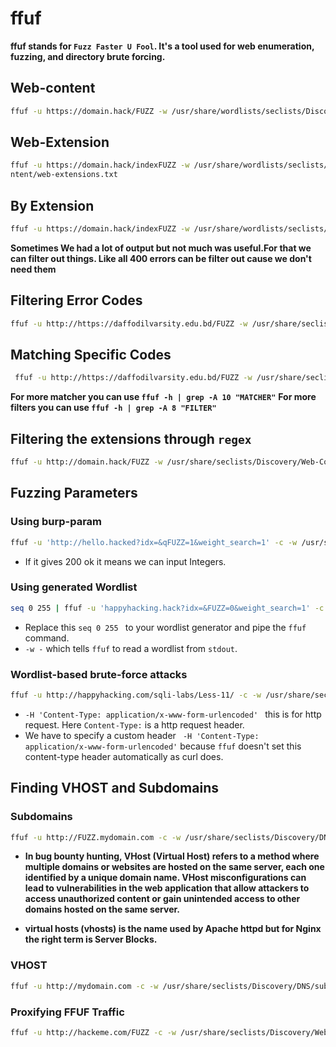 # ffuf
**ffuf stands for `Fuzz Faster U Fool`. It's a tool used for web enumeration, fuzzing, and directory brute forcing.**

## Web-content
```sh
ffuf -u https://domain.hack/FUZZ -w /usr/share/wordlists/seclists/Discovery/Web-Content/big.txt:FUZZ
```

## Web-Extension
```sh
ffuf -u https://domain.hack/indexFUZZ -w /usr/share/wordlists/seclists/Discovery/Web-Co
ntent/web-extensions.txt
```
## By Extension
```sh
ffuf -u https://domain.hack/indexFUZZ -w /usr/share/wordlists/seclists/Discovery/Web-Content/raft-medium-words-lowercase.txt -e .php,.txt
```

**Sometimes We had a lot of output but not much was useful.For that we can filter out things. Like all 400 errors can be filter out cause we don't need them**
## Filtering Error Codes
```sh
ffuf -u http://https://daffodilvarsity.edu.bd/FUZZ -w /usr/share/seclists/Discovery/Web-Content/raft-medium-directories-lowercase.txt:FUZZ -fc 403
```
## Matching Specific Codes
```sh
 ffuf -u http://https://daffodilvarsity.edu.bd/FUZZ -w /usr/share/seclists/Discovery/Web-Content/raft-medium-directories-lowercase.txt:FUZZ -mc 200
```
**For more matcher you can use `ffuf -h | grep -A 10 "MATCHER"`**
**For more filters you can use `ffuf -h | grep -A 8 "FILTER"`**

## Filtering the extensions through `regex`
```sh
ffuf -u http://domain.hack/FUZZ -w /usr/share/seclists/Discovery/Web-Content/raft-medium-files-lowercase.txt -fr '/\..*'
```
## Fuzzing Parameters

### Using burp-param
```sh
ffuf -u 'http://hello.hacked?idx=&qFUZZ=1&weight_search=1' -c -w /usr/share/seclists/Discovery/Web-Content/burp-parameter-names.txt -fw 39
```

- If it gives 200 ok it means we can input Integers.

### Using generated Wordlist
```sh
seq 0 255 | ffuf -u 'happyhacking.hack?idx=&FUZZ=0&weight_search=1' -c -w - -fw 33
```
- Replace this `seq 0 255 ` to your wordlist generator and pipe the `ffuf` command.
-  `-w -` which tells `ffuf` to read a wordlist from `stdout`.

### Wordlist-based brute-force attacks
```sh
ffuf -u http://happyhacking.com/sqli-labs/Less-11/ -c -w /usr/share/seclists/Passwords/Leaked-Databases/hak5.txt -X POST -d 'uname=Dummy&passwd=FUZZ&submit=Submit' -fs 1435 -H 'Content-Type: application/x-www-form-urlencoded' 
```
- `-H 'Content-Type: application/x-www-form-urlencoded' ` this is for http request. Here `Content-Type:` is a http request header.
- We  have to specify a custom header ` -H 'Content-Type: application/x-www-form-urlencoded'` because `ffuf` doesn't set this content-type header automatically as curl does.

## Finding VHOST and Subdomains

### Subdomains
```sh
ffuf -u http://FUZZ.mydomain.com -c -w /usr/share/seclists/Discovery/DNS/subdomains-top1million-5000.txt
```

- **In bug bounty hunting, VHost (Virtual Host) refers to a method where multiple domains or websites are hosted on the same server, each one identified by a unique domain name. VHost misconfigurations can lead to vulnerabilities in the web application that allow attackers to access unauthorized content or gain unintended access to other domains hosted on the same server.**

- **virtual hosts (vhosts) is the name used by Apache httpd but for Nginx the right term is Server Blocks.**

### VHOST
```sh
ffuf -u http://mydomain.com -c -w /usr/share/seclists/Discovery/DNS/subdomains-top1million-5000.txt -H 'Host: FUZZ.mydomain.com' -fs 0
```

### Proxifying FFUF Traffic
```sh
ffuf -u http://hackeme.com/FUZZ -c -w /usr/share/seclists/Discovery/Web-Content/common.txt -x http://127.0.0.1:8080
```